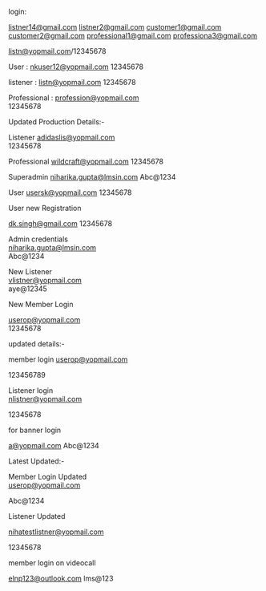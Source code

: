 
login: 

listner14@gmail.com
listner2@gmail.com
customer1@gmail.com
customer2@gmail.com
professional1@gmail.com
professiona3@gmail.com

listn@yopmail.com/12345678                                  


User : nkuser12@yopmail.com
12345678

listener : listn@yopmail.com
12345678

Professional : profession@yopmail.com                                    
12345678  

Updated Production Details:-    

Listener 
adidaslis@yopmail.com  
12345678  

Professional
wildcraft@yopmail.com
12345678

Superadmin
niharika.gupta@lmsin.com
Abc@1234 

User 
usersk@yopmail.com
12345678 

User new Registration

dk.singh@gmail.com
12345678

Admin credentials  
niharika.gupta@lmsin.com  
Abc@1234

New Listener   
vlistner@yopmail.com  
aye@12345 

New Member Login

userop@yopmail.com              
12345678    

updated details:- 

member login
userop@yopmail.com

123456789 

Listener login  
nlistner@yopmail.com

12345678

for banner login

a@yopmail.com
Abc@1234               

Latest Updated:- 

Member Login Updated    
userop@yopmail.com 

Abc@1234

Listener Updated

nihatestlistner@yopmail.com  

12345678

member login on videocall

elnp123@outlook.com
lms@123

